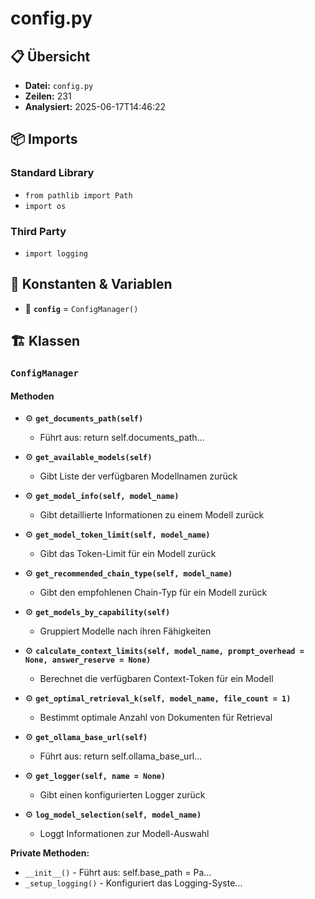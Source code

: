 # config.py

## 📋 Übersicht

- **Datei:** `config.py`
- **Zeilen:** 231
- **Analysiert:** 2025-06-17T14:46:22

## 📦 Imports

### Standard Library
- `from pathlib import Path`
- `import os`

### Third Party
- `import logging`

## 🔧 Konstanten & Variablen

- 📝 **`config`** = `ConfigManager()`

## 🏗️ Klassen

### `ConfigManager`

#### Methoden

- ⚙️ **`get_documents_path(self)`**
  - Führt aus: return self.documents_path...

- ⚙️ **`get_available_models(self)`**
  - Gibt Liste der verfügbaren Modellnamen zurück

- ⚙️ **`get_model_info(self, model_name)`**
  - Gibt detaillierte Informationen zu einem Modell zurück

- ⚙️ **`get_model_token_limit(self, model_name)`**
  - Gibt das Token-Limit für ein Modell zurück

- ⚙️ **`get_recommended_chain_type(self, model_name)`**
  - Gibt den empfohlenen Chain-Typ für ein Modell zurück

- ⚙️ **`get_models_by_capability(self)`**
  - Gruppiert Modelle nach ihren Fähigkeiten

- ⚙️ **`calculate_context_limits(self, model_name, prompt_overhead = None, answer_reserve = None)`**
  - Berechnet die verfügbaren Context-Token für ein Modell

- ⚙️ **`get_optimal_retrieval_k(self, model_name, file_count = 1)`**
  - Bestimmt optimale Anzahl von Dokumenten für Retrieval

- ⚙️ **`get_ollama_base_url(self)`**
  - Führt aus: return self.ollama_base_url...

- ⚙️ **`get_logger(self, name = None)`**
  - Gibt einen konfigurierten Logger zurück

- ⚙️ **`log_model_selection(self, model_name)`**
  - Loggt Informationen zur Modell-Auswahl

**Private Methoden:**
- `__init__()` - Führt aus: self.base_path = Pa...
- `_setup_logging()` - Konfiguriert das Logging-Syste...
